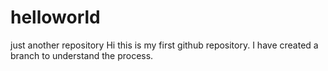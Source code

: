 # helloworld
just another repository
Hi this is my first github repository. I have created a branch to understand the process.
